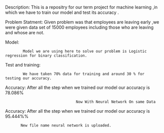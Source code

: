 Description: 
            This is a repositry for our term project for machine learning ,in which we have to train our model and test its 
            accuracy .
            
            
            
Problem Statment:
            Given problem was that employees are leaving early ,we were given data set of 15000 employees including those who are leaving 
            and whose are not.






Model:      






            Model we are using here to solve our problem is Logistic regression for binary classification.
Test and training:




            We have taken 70% data for training and around 30 % for testing our accuracy.
            
 
 Accuracy:
            After all the step when we trained our model our accuracy is 78.086%
            
            
     
            
                                    Now With Neural Network On same Data
   
   
 Accuracy:
            After all the step when we trained our model our accuracy is 95.444%%
            
           New file name neural network is uploaded.
   
            
            
          
            
